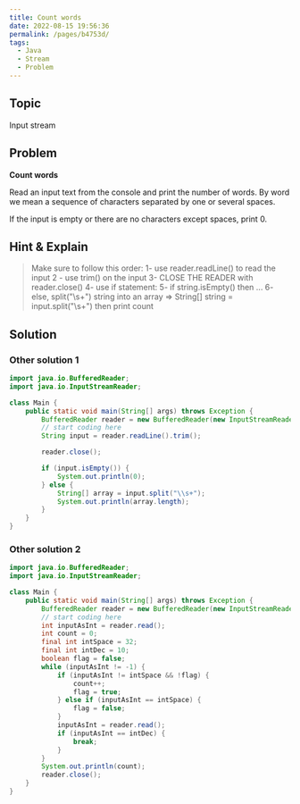 ```yaml
---
title: Count words
date: 2022-08-15 19:56:36
permalink: /pages/b4753d/
tags:
  - Java
  - Stream
  - Problem
---
```

## Topic
Input stream

## Problem
**Count words**

Read an input text from the console and print the number of words. By word we mean a sequence of characters separated by one or several spaces.

If the input is empty or there are no characters except spaces, print 0.

## Hint & Explain
> Make sure to follow this order:
> 1- use reader.readLine() to read the input
> 2 - use trim() on the input
> 3- CLOSE THE READER with reader.close()
> 4- use if statement:
> 5- if string.isEmpty() then ...
> 6- else, split("\\s+") string into an array => String[] string = input.split("\\s+") then print count

## Solution
### Other solution 1
```java
import java.io.BufferedReader;
import java.io.InputStreamReader;

class Main {
    public static void main(String[] args) throws Exception {
        BufferedReader reader = new BufferedReader(new InputStreamReader(System.in));
        // start coding here
        String input = reader.readLine().trim();

        reader.close();

        if (input.isEmpty()) {
            System.out.println(0);
        } else {
            String[] array = input.split("\\s+");
            System.out.println(array.length);
        }
    }
}
```
### Other solution 2
```java
import java.io.BufferedReader;
import java.io.InputStreamReader;

class Main {
    public static void main(String[] args) throws Exception {
        BufferedReader reader = new BufferedReader(new InputStreamReader(System.in));
        // start coding here
        int inputAsInt = reader.read();
        int count = 0;
        final int intSpace = 32;
        final int intDec = 10;
        boolean flag = false;
        while (inputAsInt != -1) {
            if (inputAsInt != intSpace && !flag) {
                count++;
                flag = true;
            } else if (inputAsInt == intSpace) {
                flag = false;
            }
            inputAsInt = reader.read();
            if (inputAsInt == intDec) {
                break;
            }
        }
        System.out.println(count);
        reader.close();
    }
}
```